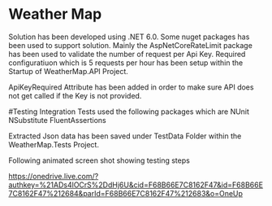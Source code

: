 # Weather Map
Solution has been developed using .NET 6.0. Some nuget packages has been used to support solution. Mainly the AspNetCoreRateLimit package has been used to validate the number of request per Api Key. Required configuratiuon which is 5 requests per hour has been setup within the Startup of WeatherMap.API Project.

ApiKeyRequired Attribute has been added in order to make sure API does not get called if the Key is not provided.

#Testing
Integration Tests used the following packages which are
NUnit
NSubstitute
FluentAssertions

Extracted Json data has been saved under TestData Folder within the WeatherMap.Tests Project.

Following animated screen shot showing testing steps 

https://onedrive.live.com/?authkey=%21ADs4lOCrS%2DdHj6U&cid=F68B66E7C8162F47&id=F68B66E7C8162F47%212684&parId=F68B66E7C8162F47%212683&o=OneUp




